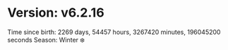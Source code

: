 # Version: v6.2.16
Time since birth: 2269 days, 54457 hours, 3267420 minutes, 196045200 seconds
Season: Winter ❄️
